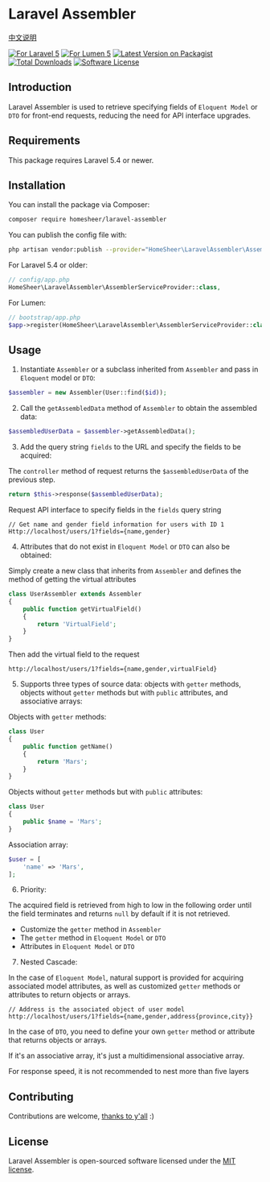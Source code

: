 # Laravel Assembler

[中文说明](https://github.com/homesheer/laravel-assembler/blob/master/README_CN.md)

[![For Laravel 5](https://img.shields.io/badge/laravel-5.*-green.svg)](https://github.com/laravel/laravel)
[![For Lumen 5](https://img.shields.io/badge/lumen-5.*-green.svg)](https://github.com/laravel/lumen)
[![Latest Version on Packagist](https://img.shields.io/packagist/v/homesheer/laravel-assembler.svg)](https://packagist.org/packages/homesheer/laravel-assembler)
[![Total Downloads](https://img.shields.io/packagist/dt/homesheer/laravel-assembler.svg)](https://packagist.org/packages/homesheer/laravel-assembler)
[![Software License](https://img.shields.io/badge/license-MIT-brightgreen.svg)](LICENSE)

## Introduction

Laravel Assembler is used to retrieve specifying fields of `Eloquent Model` or `DTO` for front-end requests, reducing the need for API interface upgrades.

## Requirements
This package requires Laravel 5.4 or newer.

## Installation

You can install the package via Composer:

``` bash
composer require homesheer/laravel-assembler
```

You can publish the config file with:

```bash
php artisan vendor:publish --provider="HomeSheer\LaravelAssembler\AssemblerServiceProvider" --tag="config"
```

For Laravel 5.4 or older:

```php
// config/app.php
HomeSheer\LaravelAssembler\AssemblerServiceProvider::class,
```

For Lumen:

```php
// bootstrap/app.php
$app->register(HomeSheer\LaravelAssembler\AssemblerServiceProvider::class);
```

## Usage

1. Instantiate `Assembler` or a subclass inherited from `Assembler` and pass in `Eloquent` model or `DTO`:

```php
$assembler = new Assembler(User::find($id));
```

2. Call the `getAssembledData` method of `Assembler` to obtain the assembled data:

```php
$assembledUserData = $assembler->getAssembledData();
```

3. Add the query string `fields` to the URL and specify the fields to be acquired:

The `controller` method of request returns the `$assembledUserData` of the previous step.

```php
return $this->response($assembledUserData);
```

Request API interface to specify fields in the `fields` query string

```
// Get name and gender field information for users with ID 1
Http://localhost/users/1?fields={name,gender}
```
   
4. Attributes that do not exist in `Eloquent Model` or `DTO` can also be obtained:   

Simply create a new class that inherits from `Assembler` and defines the method of getting the virtual attributes

```php
class UserAssembler extends Assembler
{
    public function getVirtualField()
    {
        return 'VirtualField';
    }
}
```

Then add the virtual field to the request

```
http://localhost/users/1?fields={name,gender,virtualField}
```

5. Supports three types of source data: objects with `getter` methods, objects without `getter` methods but with `public` attributes, and associative arrays:

Objects with `getter` methods:

```php
class User
{
    public function getName()
    {
        return 'Mars';
    }
}
```

Objects without `getter` methods but with `public` attributes:

```php
class User
{
    public $name = 'Mars';
}
```

Association array:

```php
$user = [
    'name' => 'Mars',
];
```

6. Priority:

The acquired field is retrieved from high to low in the following order until the field terminates and returns `null` by default if it is not retrieved.
- Customize the `getter` method in `Assembler`
- The `getter` method in `Eloquent Model` or `DTO`
- Attributes in `Eloquent Model` or `DTO`

7. Nested Cascade:

In the case of `Eloquent Model`, natural support is provided for acquiring associated model attributes, as well as customized `getter` methods or attributes to return objects or arrays.

```
// Address is the associated object of user model
http://localhost/users/1?fields={name,gender,address{province,city}}
```

In the case of `DTO`, you need to define your own `getter` method or attribute that returns objects or arrays.

If it's an associative array, it's just a multidimensional associative array.

For response speed, it is not recommended to nest more than five layers
    
## Contributing

Contributions are welcome, [thanks to y'all](https://github.com/homesheer/laravel-assembler/graphs/contributors) :)

## License

Laravel Assembler is open-sourced software licensed under the [MIT license](http://opensource.org/licenses/MIT).